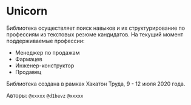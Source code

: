 # Unicorn

Библиотека осуществляет поиск навыков и их структурирование по профессиям из текстовых резюме кандидатов.
На текущий момент поддерживаемые профессии:
- Менеджер по продажам
- Фармацев
- Инженер-конструктор
- Продавец


Библиотека создана в рамках Хакатон Труда, 9 - 12 июля 2020 года.

Авторы:
`@xxxxx`
`@d1bevz` 
`@xxxxx`

